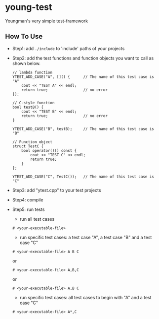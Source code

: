 # young-test
Youngman's very simple test-framework

## How To Use

 - Step1: add ```./include``` to 'include' paths of your projects

 - Step2: add the test functions and function objects you want to call as shown below.
    ```
    // lambda function
    YTEST_ADD_CASE("A", []() {      // The name of this test case is "A"
        cout << "TEST A" << endl;
        return true;                // no error
    });
    ```

    ```
    // C-style function
    bool testB() {
        cout << "TEST B" << endl;
        return true;                // no error
    }

    YTEST_ADD_CASE("B", testB);     // The name of this test case is "B"
    ```

    ```
    // Function object
    struct TestC {
        bool operator()() const {
            cout << "TEST C" << endl;
            return true;
        }
    };

    YTEST_ADD_CASE("C", TestC());   // The name of this test case is "C"
    ```

 - Step3: add "ytest.cpp" to your test projects

 - Step4: compile

 - Step5: run tests
    - run all test cases
    ```
	# <your-executable-file>
	```

    - run specific test cases: a test case "A", a test case "B" and a test case "C"
    ```
	# <your-executable-file> A B C
	```
	or
    ```
	# <your-executable-file> A,B,C
	```
	or
    ```
	# <your-executable-file> A,B C
	```

    - run specific test cases: all test cases to begin with "A" and a test case "C"
    ```
	# <your-executable-file> A*,C
	```
